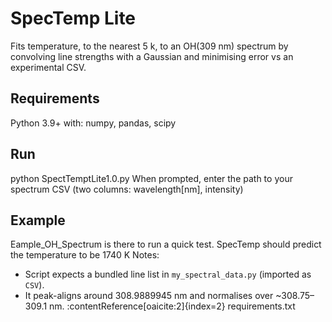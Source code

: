 # SpecTemp Lite

Fits temperature, to the nearest 5 k, to an OH(309 nm) spectrum by convolving line strengths with a Gaussian and minimising error vs an experimental CSV.

## Requirements
Python 3.9+ with: numpy, pandas, scipy

## Run
python SpectTemptLite1.0.py
When prompted, enter the path to your spectrum CSV (two columns: wavelength[nm], intensity)


## Example
Eample_OH_Spectrum is there to run a quick test. SpecTemp should predict the temperature to be 1740 K
Notes:
- Script expects a bundled line list in `my_spectral_data.py` (imported as `CSV`). 
- It peak-aligns around 308.9889945 nm and normalises over ~308.75–309.1 nm. :contentReference[oaicite:2]{index=2}
requirements.txt
